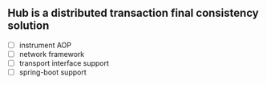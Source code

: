 ## Hub is a distributed transaction final consistency solution


* [ ] instrument AOP
* [ ] network framework
* [ ] transport interface support
* [ ] spring-boot support